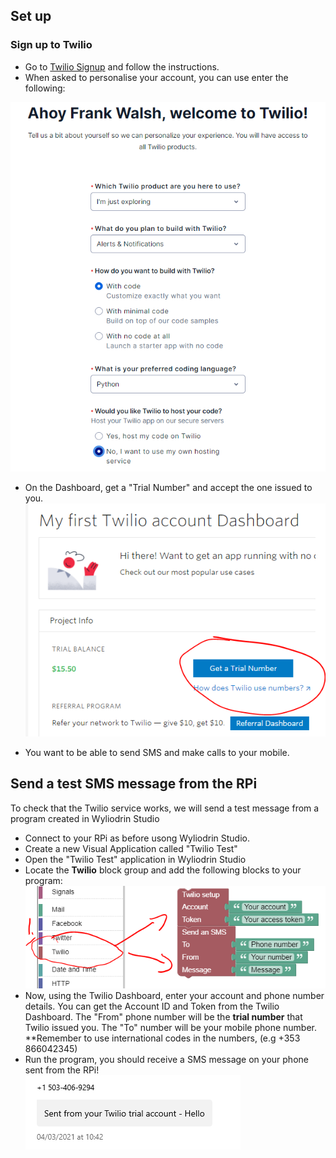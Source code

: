 ## Set up

### Sign up to Twilio

+ Go to [Twilio Signup](https://www.twilio.com/try-twilio) and follow the instructions. 
+ When asked to personalise your account, you can use enter the following:

![Setting up Twilio](./img/1.png)

+ On the Dashboard, get a "Trial Number" and accept the one issued to you. 
![Setting up Twilio](./img/2.png)

+ You want to be able to send SMS and make calls to your mobile. 

## Send a test SMS message from the RPi

To check that the Twilio service works, we will send a test message from a program created in Wyliodrin Studio

+ Connect to your RPi as before usong Wyliodrin Studio.
+ Create a new Visual Application called "Twilio Test"
+ Open the "Twilio  Test" application in Wyliodrin Studio
+ Locate the **Twilio** block group and add the following blocks to your program:  
![ Twilio Blocks](./img/3.png)
+ Now, using the Twilio Dashboard, enter your account and phone number details. You can get the Account ID and Token from the Twilio Dashboard. The "From" phone number will be the **trial number** that Twilio issued you. The "To" number will be your mobile phone number. **Remember to use international codes in the numbers, (e.g +353 866042345)
+ Run the program, you should receive a SMS message on your phone sent from the RPi!  
![ Twilio Blocks](./img/4.png) 

